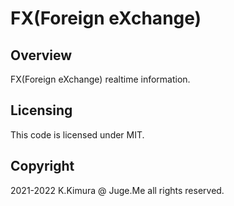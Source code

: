 # FX(Foreign eXchange)

## Overview

FX(Foreign eXchange) realtime information.


## Licensing

This code is licensed under MIT.


## Copyright

2021-2022 K.Kimura @ Juge.Me all rights reserved.
